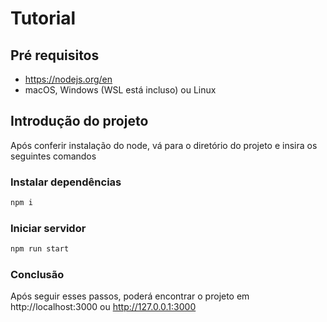 # Tutorial

## Pré requisitos

- https://nodejs.org/en
- macOS, Windows (WSL está incluso) ou Linux

## Introdução do projeto

Após conferir instalação do node, vá para o diretório do projeto e insira os seguintes comandos

### Instalar dependências

```bash
npm i
```

### Iniciar servidor

```bash
npm run start
```

### Conclusão

Após seguir esses passos, poderá encontrar o projeto em http://localhost:3000 ou http://127.0.0.1:3000
